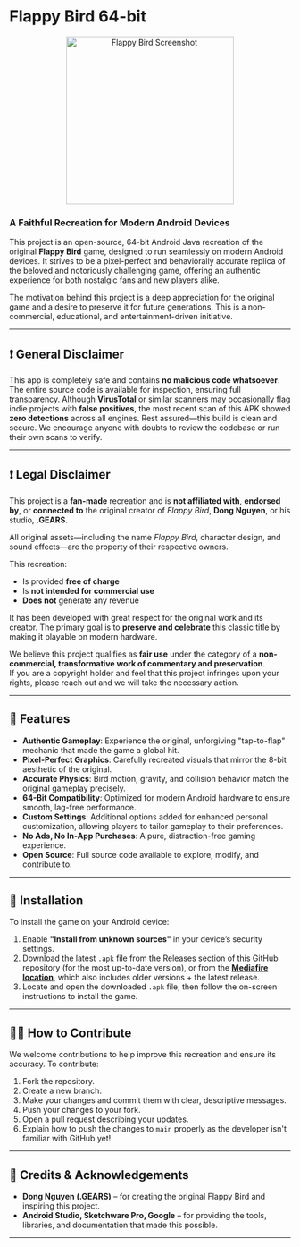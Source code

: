 # Flappy Bird 64-bit

<p align="center">
  <img src="https://github.com/user-attachments/assets/bcac0cd7-7513-4d93-8461-deaf9bc0a74d" alt="Flappy Bird Screenshot" width="300">
</p>

### A Faithful Recreation for Modern Android Devices

This project is an open-source, 64-bit Android Java recreation of the original **Flappy Bird** game, designed to run seamlessly on modern Android devices. It strives to be a pixel-perfect and behaviorally accurate replica of the beloved and notoriously challenging game, offering an authentic experience for both nostalgic fans and new players alike.

The motivation behind this project is a deep appreciation for the original game and a desire to preserve it for future generations. This is a non-commercial, educational, and entertainment-driven initiative.

---

## ❗ General Disclaimer

This app is completely safe and contains **no malicious code whatsoever**. The entire source code is available for inspection, ensuring full transparency. Although **VirusTotal** or similar scanners may occasionally flag indie projects with **false positives**, the most recent scan of this APK showed **zero detections** across all engines. Rest assured—this build is clean and secure. We encourage anyone with doubts to review the codebase or run their own scans to verify.

---

## ❗ Legal Disclaimer

This project is a **fan-made** recreation and is **not affiliated with**, **endorsed by**, or **connected to** the original creator of *Flappy Bird*, **Dong Nguyen**, or his studio, **.GEARS**.

All original assets—including the name *Flappy Bird*, character design, and sound effects—are the property of their respective owners.

This recreation:
- Is provided **free of charge**
- Is **not intended for commercial use**
- **Does not** generate any revenue

It has been developed with great respect for the original work and its creator. The primary goal is to **preserve and celebrate** this classic title by making it playable on modern hardware.

We believe this project qualifies as **fair use** under the category of a **non-commercial, transformative work of commentary and preservation**.  
If you are a copyright holder and feel that this project infringes upon your rights, please reach out and we will take the necessary action.

---

## 🌟 Features

- **Authentic Gameplay**: Experience the original, unforgiving "tap-to-flap" mechanic that made the game a global hit.
- **Pixel-Perfect Graphics**: Carefully recreated visuals that mirror the 8-bit aesthetic of the original.
- **Accurate Physics**: Bird motion, gravity, and collision behavior match the original gameplay precisely.
- **64-Bit Compatibility**: Optimized for modern Android hardware to ensure smooth, lag-free performance.
- **Custom Settings**: Additional options added for enhanced personal customization, allowing players to tailor gameplay to their preferences.
- **No Ads, No In-App Purchases**: A pure, distraction-free gaming experience.
- **Open Source**: Full source code available to explore, modify, and contribute to.

---

## 📲 Installation

To install the game on your Android device:

1. Enable **"Install from unknown sources"** in your device’s security settings.
2. Download the latest `.apk` file from the Releases section of this GitHub repository (for the most up-to-date version), or from the **[Mediafire location](https://www.mediafire.com/folder/qj3ujpv2r2o63/Flappy+Bird+64-bit+Android+Recreation)**, which also includes older versions + the latest release.
3. Locate and open the downloaded `.apk` file, then follow the on-screen instructions to install the game.
   
---

## 👨‍💻 How to Contribute

We welcome contributions to help improve this recreation and ensure its accuracy. To contribute:

1. Fork the repository.
2. Create a new branch.
3. Make your changes and commit them with clear, descriptive messages.
4. Push your changes to your fork.
5. Open a pull request describing your updates.
6. Explain how to push the changes to `main` properly as the developer isn't familiar with GitHub yet!

---

## 🙏 Credits & Acknowledgements

- **Dong Nguyen (.GEARS)** – for creating the original Flappy Bird and inspiring this project.
- **Android Studio, Sketchware Pro, Google** – for providing the tools, libraries, and documentation that made this possible.

---

